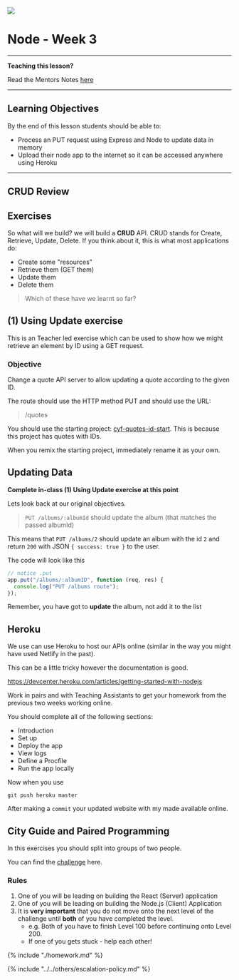 ![](https://img.shields.io/badge/status-draft-darkred.svg)

# Node - Week 3

---

**Teaching this lesson?**

Read the Mentors Notes [here](./mentors.md)

---

## Learning Objectives

By the end of this lesson students should be able to:

- Process an PUT request using Express and Node to update data in memory
- Upload their node app to the internet so it can be accessed anywhere using Heroku

---

## CRUD Review

## Exercises

So what will we build? we will build a **CRUD** API. CRUD stands for Create, Retrieve, Update, Delete. If you think about it, this is what most applications do:

- Create some "resources"
- Retrieve them (GET them)
- Update them
- Delete them

> Which of these have we learnt so far?

## (1) Using Update exercise

This is an Teacher led exercise which can be used to show how we might retrieve an element by ID using a GET request.

### Objective

Change a quote API server to allow updating a quote according to the given ID.

The route should use the HTTP method PUT and should use the URL:

> /quotes

You should use the starting project: [cyf-quotes-id-start](https://glitch.com/~cyf-quotes-id-start). This is because this project has quotes with IDs.

When you remix the starting project, immediately rename it as your own.

## Updating Data

**Complete in-class (1) Using Update exercise at this point**

Lets look back at our original objectives.

> `PUT /albums/:albumId` should update the album (that matches the passed albumId)

This means that `PUT /albums/2` should update an album with the id `2` and return `200` with JSON `{ success: true }` to the user.

The code will look like this

```js
// notice .put
app.put("/albums/:albumID", function (req, res) {
  console.log("PUT /albums route");
});
```

Remember, you have got to **update** the album, not add it to the list

## Heroku

We use can use Heroku to host our APIs online (similar in the way you might have used Netlify in the past).

This can be a little tricky however the documentation is good.

https://devcenter.heroku.com/articles/getting-started-with-nodejs

Work in pairs and with Teaching Assistants to get your homework from the previous two weeks working online.

You should complete all of the following sections:

- Introduction
- Set up
- Deploy the app
- View logs
- Define a Procfile
- Run the app locally

Now when you use

```
git push heroku master
```

After making a `commit` your updated website with my made available online.

## City Guide and Paired Programming

In this exercises you should split into groups of two people.

You can find the [challenge](https://github.com/CodeYourFuture/cyf-node-challenges/tree/master/challenge-london-mini-guide) here.

### Rules

1. One of you will be leading on building the React (Server) application
2. One of you will be leading on building the Node.js (Client) Application
3. It is **very important** that you do not move onto the next level of the challenge until **both** of you have completed the level.
   - e.g. Both of you have to finish Level 100 before continuing onto Level 200.
   - If one of you gets stuck - help each other!

{% include "./homework.md" %}

{% include "../../others/escalation-policy.md" %}
